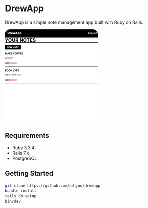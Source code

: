 # DrewApp

DrewApp is a simple note management app built with Ruby on Rails.

<img src='./public/20241019081537.png' width='300' style='border-radius: 1rem'>

## Requirements

- Ruby 3.3.4
- Rails 7.x
- PostgreSQL

## Getting Started
   ```bash
   git clone https://github.com/adnjoo/drewapp
   bundle install
   rails db:setup
   bin/dev
   ```
